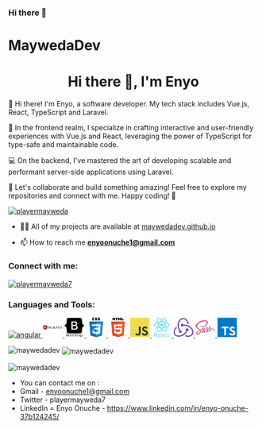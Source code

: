 ### Hi there 👋

# MaywedaDev


<h1 align="center">Hi there 👋, I'm Enyo</h1>

👋 Hi there! I'm Enyo, a software developer. My tech stack includes Vue.js, React, TypeScript and Laravel.

🚀 In the frontend realm, I specialize in crafting interactive and user-friendly experiences with Vue.js and React, leveraging the power of TypeScript for type-safe and maintainable code.

💻 On the backend, I've mastered the art of developing scalable and performant server-side applications using Laravel.

🔧 Let's collaborate and build something amazing! Feel free to explore my repositories and connect with me. Happy coding! 🚀


<p align="left"> <a href="https://twitter.com/playermayweda" target="blank"><img src="https://img.shields.io/twitter/follow/playermayweda?logo=twitter&style=for-the-badge" alt="playermayweda" /></a> </p>

- 👨‍💻 All of my projects are available at [maywedadev.github.io](maywedadev.github.io)

- 📫 How to reach me **enyoonuche1@gmail.com**

<h3 align="left">Connect with me:</h3>
<p align="left">
<a href="https://twitter.com/playermayweda7" target="blank"><img align="center" src="https://raw.githubusercontent.com/rahuldkjain/github-profile-readme-generator/master/src/images/icons/Social/twitter.svg" alt="playermayweda7" height="30" width="40" /></a>
</p>

<h3 align="left">Languages and Tools:</h3>
<p align="left"> <a href="https://angular.io" target="_blank" rel="noreferrer"> <img src="https://angular.io/assets/images/logos/angular/angular.svg" alt="angular" width="40" height="40"/> </a> <a href="https://angular.io" target="_blank" rel="noreferrer"> <img src="https://raw.githubusercontent.com/devicons/devicon/master/icons/angularjs/angularjs-original-wordmark.svg" alt="angularjs" width="40" height="40"/> </a> <a href="https://getbootstrap.com" target="_blank" rel="noreferrer"> <img src="https://raw.githubusercontent.com/devicons/devicon/master/icons/bootstrap/bootstrap-plain-wordmark.svg" alt="bootstrap" width="40" height="40"/> </a> <a href="https://www.w3schools.com/css/" target="_blank" rel="noreferrer"> <img src="https://raw.githubusercontent.com/devicons/devicon/master/icons/css3/css3-original-wordmark.svg" alt="css3" width="40" height="40"/> </a> <a href="https://www.w3.org/html/" target="_blank" rel="noreferrer"> <img src="https://raw.githubusercontent.com/devicons/devicon/master/icons/html5/html5-original-wordmark.svg" alt="html5" width="40" height="40"/> </a> <a href="https://developer.mozilla.org/en-US/docs/Web/JavaScript" target="_blank" rel="noreferrer"> <img src="https://raw.githubusercontent.com/devicons/devicon/master/icons/javascript/javascript-original.svg" alt="javascript" width="40" height="40"/> </a> <a href="https://reactjs.org/" target="_blank" rel="noreferrer"> <img src="https://raw.githubusercontent.com/devicons/devicon/master/icons/react/react-original-wordmark.svg" alt="react" width="40" height="40"/> </a> <a href="https://redux.js.org" target="_blank" rel="noreferrer"> <img src="https://raw.githubusercontent.com/devicons/devicon/master/icons/redux/redux-original.svg" alt="redux" width="40" height="40"/> </a> <a href="https://sass-lang.com" target="_blank" rel="noreferrer"> <img src="https://raw.githubusercontent.com/devicons/devicon/master/icons/sass/sass-original.svg" alt="sass" width="40" height="40"/> </a> <a href="https://www.typescriptlang.org/" target="_blank" rel="noreferrer"> <img src="https://raw.githubusercontent.com/devicons/devicon/master/icons/typescript/typescript-original.svg" alt="typescript" width="40" height="40"/> </a> </p>

<p><img align="left" src="https://github-readme-stats.vercel.app/api/top-langs?username=maywedadev&show_icons=true&locale=en&layout=compact" alt="maywedadev" /></p>

<p>&nbsp;<img align="center" src="https://github-readme-stats.vercel.app/api?username=maywedadev&show_icons=true&locale=en" alt="maywedadev" /></p>

<p><img align="center" src="https://github-readme-streak-stats.herokuapp.com/?user=maywedadev&" alt="maywedadev" /></p>

- You can contact me on :
- Gmail - enyoonuche1@gmail.com
- Twitter - playermayweda7
- LinkedIn = Enyo Onuche - https://www.linkedin.com/in/enyo-onuche-37b124245/
